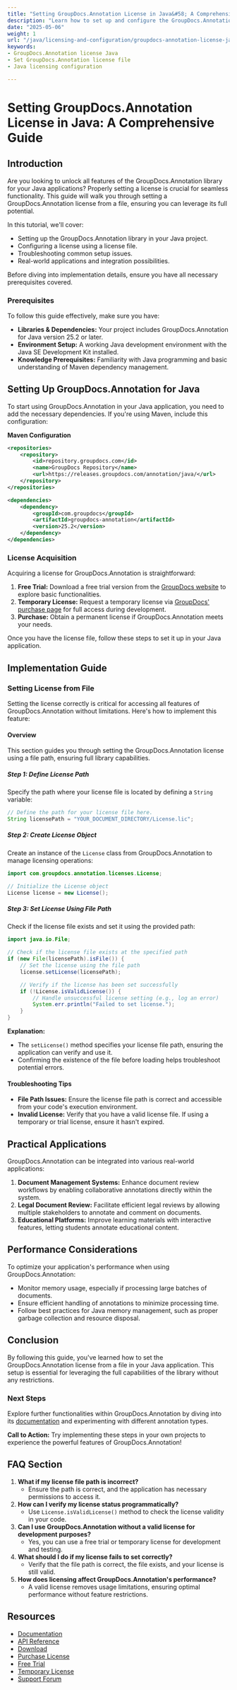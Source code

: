 ```yaml
---
title: "Setting GroupDocs.Annotation License in Java&#58; A Comprehensive Guide"
description: "Learn how to set up and configure the GroupDocs.Annotation license for your Java applications, unlocking full features effortlessly."
date: "2025-05-06"
weight: 1
url: "/java/licensing-and-configuration/groupdocs-annotation-license-java-setup/"
keywords:
- GroupDocs.Annotation license Java
- Set GroupDocs.Annotation license file
- Java licensing configuration

---
```



# Setting GroupDocs.Annotation License in Java: A Comprehensive Guide

## Introduction

Are you looking to unlock all features of the GroupDocs.Annotation library for your Java applications? Properly setting a license is crucial for seamless functionality. This guide will walk you through setting a GroupDocs.Annotation license from a file, ensuring you can leverage its full potential.

In this tutorial, we'll cover:
- Setting up the GroupDocs.Annotation library in your Java project.
- Configuring a license using a license file.
- Troubleshooting common setup issues.
- Real-world applications and integration possibilities.

Before diving into implementation details, ensure you have all necessary prerequisites covered.

### Prerequisites

To follow this guide effectively, make sure you have:
- **Libraries & Dependencies:** Your project includes GroupDocs.Annotation for Java version 25.2 or later.
- **Environment Setup:** A working Java development environment with the Java SE Development Kit installed.
- **Knowledge Prerequisites:** Familiarity with Java programming and basic understanding of Maven dependency management.

## Setting Up GroupDocs.Annotation for Java

To start using GroupDocs.Annotation in your Java application, you need to add the necessary dependencies. If you're using Maven, include this configuration:

**Maven Configuration**

```xml
<repositories>
    <repository>
        <id>repository.groupdocs.com</id>
        <name>GroupDocs Repository</name>
        <url>https://releases.groupdocs.com/annotation/java/</url>
    </repository>
</repositories>

<dependencies>
    <dependency>
        <groupId>com.groupdocs</groupId>
        <artifactId>groupdocs-annotation</artifactId>
        <version>25.2</version>
    </dependency>
</dependencies>
```

### License Acquisition

Acquiring a license for GroupDocs.Annotation is straightforward:
1. **Free Trial:** Download a free trial version from the [GroupDocs website](https://releases.groupdocs.com/annotation/java/) to explore basic functionalities.
2. **Temporary License:** Request a temporary license via [GroupDocs' purchase page](https://purchase.groupdocs.com/temporary-license/) for full access during development.
3. **Purchase:** Obtain a permanent license if GroupDocs.Annotation meets your needs.

Once you have the license file, follow these steps to set it up in your Java application.

## Implementation Guide

### Setting License from File

Setting the license correctly is critical for accessing all features of GroupDocs.Annotation without limitations. Here's how to implement this feature:

#### Overview
This section guides you through setting the GroupDocs.Annotation license using a file path, ensuring full library capabilities.

##### Step 1: Define License Path

Specify the path where your license file is located by defining a `String` variable:

```java
// Define the path for your license file here.
String licensePath = "YOUR_DOCUMENT_DIRECTORY/License.lic";
```

##### Step 2: Create License Object

Create an instance of the `License` class from GroupDocs.Annotation to manage licensing operations:

```java
import com.groupdocs.annotation.licenses.License;

// Initialize the License object
License license = new License();
```

##### Step 3: Set License Using File Path

Check if the license file exists and set it using the provided path:

```java
import java.io.File;

// Check if the license file exists at the specified path
if (new File(licensePath).isFile()) {
    // Set the license using the file path
    license.setLicense(licensePath);

    // Verify if the license has been set successfully
    if (!License.isValidLicense()) {
        // Handle unsuccessful license setting (e.g., log an error)
        System.err.println("Failed to set license.");
    }
}
```

**Explanation:** 
- The `setLicense()` method specifies your license file path, ensuring the application can verify and use it.
- Confirming the existence of the file before loading helps troubleshoot potential errors.

#### Troubleshooting Tips
- **File Path Issues:** Ensure the license file path is correct and accessible from your code's execution environment.
- **Invalid License:** Verify that you have a valid license file. If using a temporary or trial license, ensure it hasn't expired.

## Practical Applications

GroupDocs.Annotation can be integrated into various real-world applications:
1. **Document Management Systems:** Enhance document review workflows by enabling collaborative annotations directly within the system.
2. **Legal Document Review:** Facilitate efficient legal reviews by allowing multiple stakeholders to annotate and comment on documents.
3. **Educational Platforms:** Improve learning materials with interactive features, letting students annotate educational content.

## Performance Considerations

To optimize your application's performance when using GroupDocs.Annotation:
- Monitor memory usage, especially if processing large batches of documents.
- Ensure efficient handling of annotations to minimize processing time.
- Follow best practices for Java memory management, such as proper garbage collection and resource disposal.

## Conclusion

By following this guide, you've learned how to set the GroupDocs.Annotation license from a file in your Java application. This setup is essential for leveraging the full capabilities of the library without any restrictions.

### Next Steps

Explore further functionalities within GroupDocs.Annotation by diving into its [documentation](https://docs.groupdocs.com/annotation/java/) and experimenting with different annotation types.

**Call to Action:** Try implementing these steps in your own projects to experience the powerful features of GroupDocs.Annotation!

## FAQ Section

1. **What if my license file path is incorrect?**
   - Ensure the path is correct, and the application has necessary permissions to access it.
2. **How can I verify my license status programmatically?**
   - Use `License.isValidLicense()` method to check the license validity in your code.
3. **Can I use GroupDocs.Annotation without a valid license for development purposes?**
   - Yes, you can use a free trial or temporary license for development and testing.
4. **What should I do if my license fails to set correctly?**
   - Verify that the file path is correct, the file exists, and your license is still valid.
5. **How does licensing affect GroupDocs.Annotation's performance?**
   - A valid license removes usage limitations, ensuring optimal performance without feature restrictions.

## Resources

- [Documentation](https://docs.groupdocs.com/annotation/java/)
- [API Reference](https://reference.groupdocs.com/annotation/java/)
- [Download](https://releases.groupdocs.com/annotation/java/)
- [Purchase License](https://purchase.groupdocs.com/buy)
- [Free Trial](https://releases.groupdocs.com/annotation/java/)
- [Temporary License](https://purchase.groupdocs.com/temporary-license/)
- [Support Forum](https://forum.groupdocs.com/c/annotation/)
